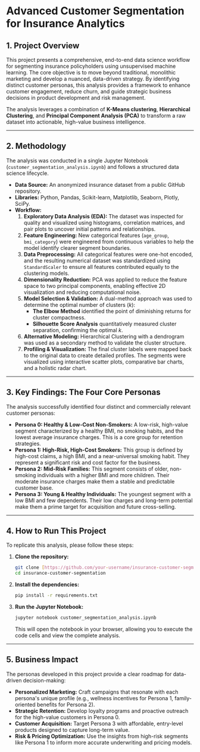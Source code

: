 # Advanced Customer Segmentation for Insurance Analytics

## 1. Project Overview

This project presents a comprehensive, end-to-end data science workflow for segmenting insurance policyholders using unsupervised machine learning. The core objective is to move beyond traditional, monolithic marketing and develop a nuanced, data-driven strategy. By identifying distinct customer personas, this analysis provides a framework to enhance customer engagement, reduce churn, and guide strategic business decisions in product development and risk management.

The analysis leverages a combination of **K-Means clustering**, **Hierarchical Clustering**, and **Principal Component Analysis (PCA)** to transform a raw dataset into actionable, high-value business intelligence.

---

## 2. Methodology

The analysis was conducted in a single Jupyter Notebook (`customer_segmentation_analysis.ipynb`) and follows a structured data science lifecycle.

* **Data Source:** An anonymized insurance dataset from a public GitHub repository.
* **Libraries:** Python, Pandas, Scikit-learn, Matplotlib, Seaborn, Plotly, SciPy.
* **Workflow:**
    1.  **Exploratory Data Analysis (EDA):** The dataset was inspected for quality and visualized using histograms, correlation matrices, and pair plots to uncover initial patterns and relationships.
    2.  **Feature Engineering:** New categorical features (`age_group`, `bmi_category`) were engineered from continuous variables to help the model identify clearer segment boundaries.
    3.  **Data Preprocessing:** All categorical features were one-hot encoded, and the resulting numerical dataset was standardized using `StandardScaler` to ensure all features contributed equally to the clustering models.
    4.  **Dimensionality Reduction:** PCA was applied to reduce the feature space to two principal components, enabling effective 2D visualization and reducing computational noise.
    5.  **Model Selection & Validation:** A dual-method approach was used to determine the optimal number of clusters (*k*):
        * **The Elbow Method** identified the point of diminishing returns for cluster compactness.
        * **Silhouette Score Analysis** quantitatively measured cluster separation, confirming the optimal *k*.
    6.  **Alternative Modeling:** Hierarchical Clustering with a dendrogram was used as a secondary method to validate the cluster structure.
    7.  **Profiling & Visualization:** The final cluster labels were mapped back to the original data to create detailed profiles. The segments were visualized using interactive scatter plots, comparative bar charts, and a holistic radar chart.

---

## 3. Key Findings: The Four Core Personas

The analysis successfully identified four distinct and commercially relevant customer personas:

* **Persona 0: Healthy & Low-Cost Non-Smokers:** A low-risk, high-value segment characterized by a healthy BMI, no smoking habits, and the lowest average insurance charges. This is a core group for retention strategies.
* **Persona 1: High-Risk, High-Cost Smokers:** This group is defined by high-cost claims, a high BMI, and a near-universal smoking habit. They represent a significant risk and cost factor for the business.
* **Persona 2: Mid-Risk Families:** This segment consists of older, non-smoking individuals with a higher BMI and more children. Their moderate insurance charges make them a stable and predictable customer base.
* **Persona 3: Young & Healthy Individuals:** The youngest segment with a low BMI and few dependents. Their low charges and long-term potential make them a prime target for acquisition and future cross-selling.

---

## 4. How to Run This Project

To replicate this analysis, please follow these steps:

1.  **Clone the repository:**
    ```bash
    git clone [https://github.com/your-username/insurance-customer-segmentation.git](https://github.com/priyam0k/insurance-customer-segmentation.git)
    cd insurance-customer-segmentation
    ```

2.  **Install the dependencies:**
    ```bash
    pip install -r requirements.txt
    ```

3.  **Run the Jupyter Notebook:**
    ```bash
    jupyter notebook customer_segmentation_analysis.ipynb
    ```
    This will open the notebook in your browser, allowing you to execute the code cells and view the complete analysis.

---

## 5. Business Impact

The personas developed in this project provide a clear roadmap for data-driven decision-making:

* **Personalized Marketing:** Craft campaigns that resonate with each persona's unique profile (e.g., wellness incentives for Persona 1, family-oriented benefits for Persona 2).
* **Strategic Retention:** Develop loyalty programs and proactive outreach for the high-value customers in Persona 0.
* **Customer Acquisition:** Target Persona 3 with affordable, entry-level products designed to capture long-term value.
* **Risk & Pricing Optimization:** Use the insights from high-risk segments like Persona 1 to inform more accurate underwriting and pricing models.
